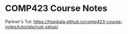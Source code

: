 # COMP423 Course Notes

Partner's Tut: https://htankala.github.io/comp423-course-notes/tutorials/rust-setup/